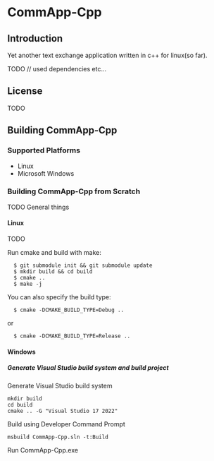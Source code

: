 # CommApp-Cpp

## Introduction
Yet another text exchange application written in c++ for linux(so far).

TODO
// used dependencies etc...

## License

TODO

## Building CommApp-Cpp

### Supported Platforms

* Linux
* Microsoft Windows

### Building CommApp-Cpp from Scratch

TODO
General things

#### Linux

TODO

Run cmake and build with make:

```
  $ git submodule init && git submodule update
  $ mkdir build && cd build
  $ cmake ..
  $ make -j
```

You can also specify the build type:

```
  $ cmake -DCMAKE_BUILD_TYPE=Debug ..
```
  or
```
  $ cmake -DCMAKE_BUILD_TYPE=Release ..
```

#### Windows

##### Generate Visual Studio build system and build project

Generate Visual Studio build system
```
mkdir build
cd build
cmake .. -G "Visual Studio 17 2022"
```

Build using Developer Command Prompt
```
msbuild CommApp-Cpp.sln -t:Build
```
Run
CommApp-Cpp.exe